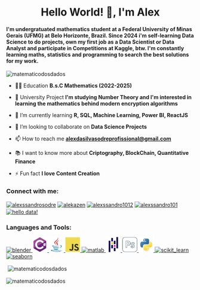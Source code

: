 <h1 align="center">Hello World! 👋, I'm Alex</h1>
<h4 align="left">I'm undergratuated mathematics student at a Federal University of Minas Gerais (UFMG) at Belo Horizonte, Brazil. Since 2024 i'm self-learning Data Science to do projects, own my first job as a Data Scientist or Data Analyst and participate in Competitions at Kaggle, btw. I'm constantly learning maths, statistics and programming to search the best solutions for my work.</h3>

<p align="left"> <img src="https://komarev.com/ghpvc/?username=matematicodosdados&label=Profile%20views&color=0e75b6&style=flat" alt="matematicodosdados" /> </p>

- 👨‍🎓 Education **B.s.C Mathematics (2022-2025)**

- 📕 University Project **I'm studying Number Theory and I'm interested in learning the mathematics behind modern encryption algorithms**

- 🌱 I’m currently learning **R, SQL, Machine Learning, Power BI, ReactJS**

- 👯 I’m looking to collaborate on **Data Science Projects**

- 📫 How to reach me **alexdasilvasodreprofissional@gmail.com**

- 📚 I want to know more about **Criptography, BlockChain, Quantitative Finance** 

- ⚡ Fun fact **I love Content Creation**

<h3 align="left">Connect with me:</h3>
<p align="left">
<a href="https://linkedin.com/in/alexssandrosodre" target="blank"><img align="center" src="https://raw.githubusercontent.com/rahuldkjain/github-profile-readme-generator/master/src/images/icons/Social/linked-in-alt.svg" alt="alexssandrosodre" height="30" width="40" /></a>
<a href="https://kaggle.com/alekazen" target="blank"><img align="center" src="https://raw.githubusercontent.com/rahuldkjain/github-profile-readme-generator/master/src/images/icons/Social/kaggle.svg" alt="alekazen" height="30" width="40" /></a>
<a href="https://instagram.com/alexssandro1012" target="blank"><img align="center" src="https://raw.githubusercontent.com/rahuldkjain/github-profile-readme-generator/master/src/images/icons/Social/instagram.svg" alt="alexssandro1012" height="30" width="40" /></a>
<a href="https://medium.com/@alexssandro101" target="blank"><img align="center" src="https://raw.githubusercontent.com/rahuldkjain/github-profile-readme-generator/master/src/images/icons/Social/medium.svg" alt="alexssandro101" height="30" width="40" /></a>
<a href="https://www.youtube.com/c/hello data!" target="blank"><img align="center" src="https://raw.githubusercontent.com/rahuldkjain/github-profile-readme-generator/master/src/images/icons/Social/youtube.svg" alt="hello data!" height="30" width="40" /></a>
</p>

<h3 align="left">Languages and Tools:</h3>
<p align="left"> <a href="https://www.blender.org/" target="_blank" rel="noreferrer"> <img src="https://download.blender.org/branding/community/blender_community_badge_white.svg" alt="blender" width="40" height="40"/> </a> <a href="https://www.w3schools.com/cs/" target="_blank" rel="noreferrer"> <img src="https://raw.githubusercontent.com/devicons/devicon/master/icons/csharp/csharp-original.svg" alt="csharp" width="40" height="40"/> </a> <a href="https://www.java.com" target="_blank" rel="noreferrer"> <img src="https://raw.githubusercontent.com/devicons/devicon/master/icons/java/java-original.svg" alt="java" width="40" height="40"/> </a> <a href="https://developer.mozilla.org/en-US/docs/Web/JavaScript" target="_blank" rel="noreferrer"> <img src="https://raw.githubusercontent.com/devicons/devicon/master/icons/javascript/javascript-original.svg" alt="javascript" width="40" height="40"/> </a> <a href="https://www.mathworks.com/" target="_blank" rel="noreferrer"> <img src="https://upload.wikimedia.org/wikipedia/commons/2/21/Matlab_Logo.png" alt="matlab" width="40" height="40"/> </a> <a href="https://pandas.pydata.org/" target="_blank" rel="noreferrer"> <img src="https://raw.githubusercontent.com/devicons/devicon/2ae2a900d2f041da66e950e4d48052658d850630/icons/pandas/pandas-original.svg" alt="pandas" width="40" height="40"/> </a> <a href="https://www.photoshop.com/en" target="_blank" rel="noreferrer"> <img src="https://raw.githubusercontent.com/devicons/devicon/master/icons/photoshop/photoshop-line.svg" alt="photoshop" width="40" height="40"/> </a> <a href="https://www.python.org" target="_blank" rel="noreferrer"> <img src="https://raw.githubusercontent.com/devicons/devicon/master/icons/python/python-original.svg" alt="python" width="40" height="40"/> </a> <a href="https://scikit-learn.org/" target="_blank" rel="noreferrer"> <img src="https://upload.wikimedia.org/wikipedia/commons/0/05/Scikit_learn_logo_small.svg" alt="scikit_learn" width="40" height="40"/> </a> <a href="https://seaborn.pydata.org/" target="_blank" rel="noreferrer"> <img src="https://seaborn.pydata.org/_images/logo-mark-lightbg.svg" alt="seaborn" width="40" height="40"/> </a> </p>

<p>&nbsp;<img align="center" src="https://github-readme-stats.vercel.app/api?username=matematicodosdados&show_icons=true&locale=en" alt="matematicodosdados" /></p>

<p><img align="center" src="https://github-readme-streak-stats.herokuapp.com/?user=matematicodosdados&" alt="matematicodosdados" /></p>

